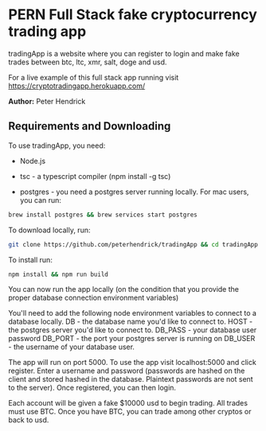 PERN Full Stack fake cryptocurrency trading app
=======

tradingApp is a website where you can register to login and make fake trades between btc, ltc, xmr, salt, doge and usd.

For a live example of this full stack app running visit https://cryptotradingapp.herokuapp.com/

**Author:** Peter Hendrick

## Requirements and Downloading

To use tradingApp, you need:

* Node.js

* tsc - a typescript compiler (npm install -g tsc)

* postgres - you need a postgres server running locally. For mac users, you can run:

```bash
brew install postgres && brew services start postgres
```

To download locally, run:
```bash
git clone https://github.com/peterhendrick/tradingApp && cd tradingApp
```

To install run:
```bash
npm install && npm run build
```

You can now run the app locally (on the condition that you provide the proper database connection environment variables)

You'll need to add the following node environment variables to connect to a database locally.
DB  - the database name you'd like to connect to.
HOST  - the postgres server you'd like to connect to.
DB_PASS  - your database user password
DB_PORT  - the port your postgres server is running on
DB_USER  - the username of your database user.

The app will run on port 5000. To use the app visit localhost:5000 and click register. Enter a username and password (passwords are hashed on the client and stored hashed in the database. Plaintext passwords are not sent to the server). Once registered, you can then login.

Each account will be given a fake $10000 usd to begin trading. All trades must use BTC. Once you have BTC, you can trade among other cryptos or back to usd.

